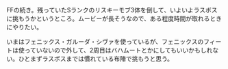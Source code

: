 FFの続き。残っていたSランクのリスキーモブ3体を倒して、いよいよラスボスに挑もうかというところ。ムービーが長そうなので、ある程度時間が取れるときにやりたい。

いまはフェニックス・ガルーダ・シヴァを使っているが、フェニックスのフィートは使っていないので外して、2周目はバハムートとかにしてもいいかもしれない。ひとまずラスボスまでは慣れている布陣で挑もうと思う。
